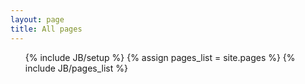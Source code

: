 ```yaml
---
layout: page
title: All pages
---
```

<ul>
{% include JB/setup %}
{% assign pages_list = site.pages %}
{% include JB/pages_list %}
</ul>